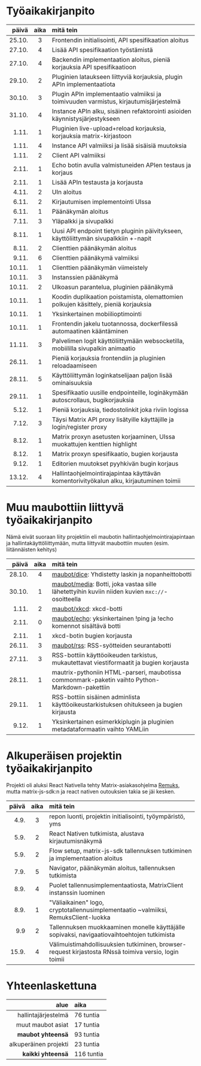 # Työaikakirjanpito
| päivä   | aika | mitä tein                                                                              |
|--------:|:----:|:---------------------------------------------------------------------------------------|
| 25.10.  | 3    | Frontendin initialisointi, API spesifikaation aloitus                                  |
| 27.10.  | 4    | Lisää API spesifikaation työstämistä                                                   |
| 27.10.  | 4    | Backendin implementaation aloitus, pieniä korjauksia API spesifikaatioon               |
| 29.10.  | 2    | Pluginien lataukseen liittyviä korjauksia, plugin APIn implementaatiota                |
| 30.10.  | 3    | Plugin APIn implementaatio valmiiksi ja toimivuuden varmistus, kirjautumisjärjestelmä  |
| 31.10.  | 4    | Instance APIn alku, sisäinen refaktorointi asioiden käynnistysjärjestykseen            |
| 1.11.   | 1    | Pluginien live-upload+reload korjauksia, korjauksia matrix-kirjastoon                  |
| 1.11.   | 4    | Instance API valmiiksi ja lisää sisäisiä muutoksia                                     |
| 1.11.   | 2    | Client API valmiiksi                                                                   |
| 2.11.   | 1    | Echo botin avulla valmistuneiden APIen testaus ja korjaus                              |
| 2.11.   | 1    | Lisää APIn testausta ja korjausta                                                      |
| 4.11.   | 2    | UIn aloitus                                                                            |
| 6.11.   | 2    | Kirjautumisen implementointi UIssa                                                     |
| 6.11.   | 1    | Päänäkymän aloitus                                                                     |
| 7.11.   | 3    | Yläpalkki ja sivupalkki                                                                |
| 8.11.   | 1    | Uusi API endpoint tietyn pluginin päivitykseen, käyttöliittymän sivupalkkiin +-napit   |
| 8.11.   | 2    | Clienttien päänäkymän aloitus                                                          |
| 9.11.   | 6    | Clienttien päänäkymä valmiiksi                                                         |
| 10.11.  | 1    | Clienttien päänäkymän viimeistely                                                      |
| 10.11.  | 3    | Instanssien päänäkymä                                                                  |
| 10.11.  | 2    | Ulkoasun parantelua, pluginien päänäkymä                                               |
| 10.11.  | 1    | Koodin duplikaation poistamista, olemattomien polkujen käsittely, pieniä korjauksia    |
| 10.11.  | 1    | Yksinkertainen mobiilioptimointi                                                       |
| 10.11.  | 1    | Frontendin jakelu tuotannossa, dockerfilessä automaatinen kääntäminen                  |
| 11.11.  | 3    | Palvelimen logit käyttöliittymään websocketilla, mobiililla sivupalkin animaatio       |
| 26.11.  | 1    | Pieniä korjauksia frontendiin ja pluginien reloadaamiseen                              |
| 28.11.  | 5    | Käyttöliittymän loginkatselijaan paljon lisää ominaisuuksia                            |
| 29.11.  | 1    | Spesifikaatio uusille endpointeille, loginäkymään autoscrollaus, bugikorjauksia        |
| 5.12.   | 1    | Pieniä korjauksia, tiedostolinkit joka riviin logissa                                  |
| 7.12.   | 3    | Täysi Matrix API proxy lisätyille käyttäjille ja login/register proxy                  |
| 8.12.   | 1    | Matrix proxyn asetusten korjaaminen, UIssa muokattujen kenttien highlight              |
| 8.12.   | 1    | Matrix proxyn spesifikaatio, bugien korjausta                                          |
| 9.12.   | 1    | Editorien muutokset pyyhkivän bugin korjaus                                            |
| 13.12.  | 4    | Hallintaohjelmointirajapintaa käyttävän komentorivityökalun alku, kirjautuminen toimii |

# Muu maubottiin liittyvä työaikakirjanpito
Nämä eivät suoraan liity projektiin eli maubotin
hallintaohjelmointirajapintaan ja hallintakäyttöliittymään, mutta
liittyvät maubottiin muuten (esim. liitännäisten kehitys)

| päivä   | aika | mitä tein                                                                                                                         |
|--------:|:----:|:----------------------------------------------------------------------------------------------------------------------------------|
| 28.10.  | 4    | [maubot/dice](https://github.com/maubot/dice): Yhdistetty laskin ja nopanheittobotti                                              |
| 30.10.  | 1    | [maubot/media](https://github.com/maubot/media): Botti, joka vastaa sille lähetettyihin kuviin niiden kuvien `mxc://`-osoitteella |
| 1.11.   | 2    | [maubot/xkcd](https://github.com/maubot/xkcd): xkcd-botti                                                                         |
| 2.11.   | 0    | [maubot/echo](https://github.com/maubot/echo): yksinkertainen !ping ja !echo komennot sisältävä botti                             |
| 2.11.   | 1    | xkcd-botin bugien korjausta                                                                                                       |
| 26.11.  | 3    | [maubot/rss](https://github.com/maubot/rss): RSS-syötteiden seurantabotti                                                         |
| 27.11.  | 3    | RSS-bottiin käyttöoikeuden tarkistus, mukautettavat viestiformaatit ja bugien korjausta                                           |
| 28.11.  | 1    | mautrix-pythoniin HTML-parseri, maubotissa commonmark-paketin vaihto Python-Markdown-pakettiin                                    |
| 29.11.  | 1    | RSS-bottiin sisäinen adminlista käyttöoikeustarkistuksen ohitukseen ja bugien kirjausta                                           |
| 9.12.   | 1    | Yksinkertainen esimerkkiplugin ja pluginien metadataformaatin vaihto YAMLiin                                                      |

# Alkuperäisen projektin työaikakirjanpito
Projekti oli aluksi React Nativella tehty Matrix-asiakasohjelma
[Remuks](https://github.com/tulir/remuks), mutta matrix-js-sdk:n ja
react nativen outouksien takia se jäi kesken.

| päivä | aika | mitä tein                                                                                             |
|------:|:----:|:------------------------------------------------------------------------------------------------------|
| 4.9.  | 3    | repon luonti, projektin initialisointi, työympäristö, yms                                             |
| 5.9.  | 2    | React Nativen tutkimista, alustava kirjautumisnäkymä                                                  |
| 5.9.  | 2    | Flow setup, matrix-js-sdk tallennuksen tutkiminen ja implementaation aloitus                          |
| 7.9.  | 5    | Navigator, päänäkymän aloitus, tallennuksen tutkimista                                                |
| 8.9.  | 4    | Puolet tallennusimplementaatiosta, MatrixClient instanssin luominen                                   |
| 8.9.  | 1    | "Väliaikainen" logo, cryptotallennusimplementaatio ~valmiiksi, RemuksClient-luokka                    |
| 9.9   | 2    | Tallennuksen muokkaaminen monelle käyttäjälle sopivaksi, navigaatiovaihtoehtojen tutkimista           |
| 15.9. | 4    | Välimuistimahdollisuuksien tutkiminen, browser-request kirjastosta RNssä toimiva versio, login toimii |

# Yhteenlaskettuna

| alue                  | aika       |
|----------------------:|:-----------|
| hallintajärjestelmä   | 76 tuntia  |
| muut maubot asiat     | 17 tuntia  |
| **maubot yhteensä**   | 93 tuntia  |
| alkuperäinen projekti | 23 tuntia  |
| **kaikki yhteensä**   | 116 tuntia |
